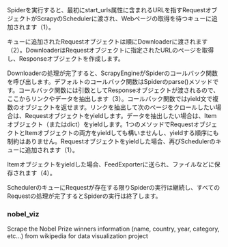 Spiderを実行すると、最初にstart_urls属性に含まれるURLを指すRequestオブジェクトがScrapyのSchedulerに渡され、Webページの取得を待つキューに追加されます（1）。

キューに追加されたRequestオブジェクトは順にDownloaderに渡されます（2）。DownloaderはRequestオブジェクトに指定されたURLのページを取得し、Responseオブジェクトを作成します。

Downloaderの処理が完了すると、ScrapyEngineがSpiderのコールバック関数を呼び出します。デフォルトのコールバック関数はSpiderのparse()メソッドです。コールバック関数には引数としてResponseオブジェクトが渡されるので、ここからリンクやデータを抽出します（3）。コールバック関数ではyield文で複数のオブジェクトを返せます。リンクを抽出して次のページをクロールしたい場合は、Requestオブジェクトをyieldします。データを抽出したい場合は、Itemオブジェクト（またはdict）をyieldします。1つのメソッドでRequestオブジェクトとItemオブジェクトの両方をyieldしても構いませんし、yieldする順序にも制約はありません。Requestオブジェクトをyieldした場合、再びSchedulerのキューに追加されます（1）。

Itemオブジェクトをyieldした場合、FeedExporterに送られ、ファイルなどに保存されます（4）。

SchedulerのキューにRequestが存在する限りSpiderの実行は継続し、すべてのRequestの処理が完了するとSpiderの実行は終了します。



### nobel_viz
Scrape the Nobel Prize winners information (name, country, year, category, etc...) from wikipedia for data visualization project 
